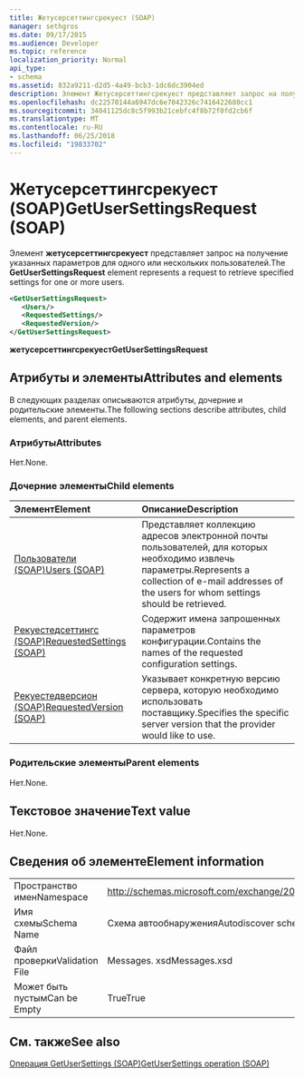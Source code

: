 ```yaml
---
title: Жетусерсеттингсрекуест (SOAP)
manager: sethgros
ms.date: 09/17/2015
ms.audience: Developer
ms.topic: reference
localization_priority: Normal
api_type:
- schema
ms.assetid: 832a9211-d2d5-4a49-bcb3-1dc6dc3904ed
description: Элемент Жетусерсеттингсрекуест представляет запрос на получение указанных параметров для одного или нескольких пользователей.
ms.openlocfilehash: dc22570144a6947dc6e7042326c7416422680cc1
ms.sourcegitcommit: 34041125dc8c5f993b21cebfc4f8b72f0fd2cb6f
ms.translationtype: MT
ms.contentlocale: ru-RU
ms.lasthandoff: 06/25/2018
ms.locfileid: "19833702"
---
```

# <a name="getusersettingsrequest-soap"></a><span data-ttu-id="ce0f6-103">Жетусерсеттингсрекуест (SOAP)</span><span class="sxs-lookup"><span data-stu-id="ce0f6-103">GetUserSettingsRequest (SOAP)</span></span>

<span data-ttu-id="ce0f6-104">Элемент **жетусерсеттингсрекуест** представляет запрос на получение указанных параметров для одного или нескольких пользователей.</span><span class="sxs-lookup"><span data-stu-id="ce0f6-104">The **GetUserSettingsRequest** element represents a request to retrieve specified settings for one or more users.</span></span> 
  
```XML
<GetUserSettingsRequest>
   <Users/>
   <RequestedSettings/>
   <RequestedVersion/>
</GetUserSettingsRequest>
```

 <span data-ttu-id="ce0f6-105">**жетусерсеттингсрекуест**</span><span class="sxs-lookup"><span data-stu-id="ce0f6-105">**GetUserSettingsRequest**</span></span>
## <a name="attributes-and-elements"></a><span data-ttu-id="ce0f6-106">Атрибуты и элементы</span><span class="sxs-lookup"><span data-stu-id="ce0f6-106">Attributes and elements</span></span>

<span data-ttu-id="ce0f6-107">В следующих разделах описываются атрибуты, дочерние и родительские элементы.</span><span class="sxs-lookup"><span data-stu-id="ce0f6-107">The following sections describe attributes, child elements, and parent elements.</span></span>
  
### <a name="attributes"></a><span data-ttu-id="ce0f6-108">Атрибуты</span><span class="sxs-lookup"><span data-stu-id="ce0f6-108">Attributes</span></span>

<span data-ttu-id="ce0f6-109">Нет.</span><span class="sxs-lookup"><span data-stu-id="ce0f6-109">None.</span></span>
  
### <a name="child-elements"></a><span data-ttu-id="ce0f6-110">Дочерние элементы</span><span class="sxs-lookup"><span data-stu-id="ce0f6-110">Child elements</span></span>

|<span data-ttu-id="ce0f6-111">**Элемент**</span><span class="sxs-lookup"><span data-stu-id="ce0f6-111">**Element**</span></span>|<span data-ttu-id="ce0f6-112">**Описание**</span><span class="sxs-lookup"><span data-stu-id="ce0f6-112">**Description**</span></span>|
|:-----|:-----|
|[<span data-ttu-id="ce0f6-113">Пользователи (SOAP)</span><span class="sxs-lookup"><span data-stu-id="ce0f6-113">Users (SOAP)</span></span>](users-soap.md) <br/> |<span data-ttu-id="ce0f6-114">Представляет коллекцию адресов электронной почты пользователей, для которых необходимо извлечь параметры.</span><span class="sxs-lookup"><span data-stu-id="ce0f6-114">Represents a collection of e-mail addresses of the users for whom settings should be retrieved.</span></span>  <br/> |
|[<span data-ttu-id="ce0f6-115">Рекуестедсеттингс (SOAP)</span><span class="sxs-lookup"><span data-stu-id="ce0f6-115">RequestedSettings (SOAP)</span></span>](requestedsettings-soap.md) <br/> |<span data-ttu-id="ce0f6-116">Содержит имена запрошенных параметров конфигурации.</span><span class="sxs-lookup"><span data-stu-id="ce0f6-116">Contains the names of the requested configuration settings.</span></span>  <br/> |
|[<span data-ttu-id="ce0f6-117">Рекуестедверсион (SOAP)</span><span class="sxs-lookup"><span data-stu-id="ce0f6-117">RequestedVersion (SOAP)</span></span>](requestedversion-soap.md) <br/> |<span data-ttu-id="ce0f6-118">Указывает конкретную версию сервера, которую необходимо использовать поставщику.</span><span class="sxs-lookup"><span data-stu-id="ce0f6-118">Specifies the specific server version that the provider would like to use.</span></span>  <br/> |
   
### <a name="parent-elements"></a><span data-ttu-id="ce0f6-119">Родительские элементы</span><span class="sxs-lookup"><span data-stu-id="ce0f6-119">Parent elements</span></span>

<span data-ttu-id="ce0f6-120">Нет.</span><span class="sxs-lookup"><span data-stu-id="ce0f6-120">None.</span></span>
  
## <a name="text-value"></a><span data-ttu-id="ce0f6-121">Текстовое значение</span><span class="sxs-lookup"><span data-stu-id="ce0f6-121">Text value</span></span>

<span data-ttu-id="ce0f6-122">Нет.</span><span class="sxs-lookup"><span data-stu-id="ce0f6-122">None.</span></span>
  
## <a name="element-information"></a><span data-ttu-id="ce0f6-123">Сведения об элементе</span><span class="sxs-lookup"><span data-stu-id="ce0f6-123">Element information</span></span>

|||
|:-----|:-----|
|<span data-ttu-id="ce0f6-124">Пространство имен</span><span class="sxs-lookup"><span data-stu-id="ce0f6-124">Namespace</span></span>  <br/> |http://schemas.microsoft.com/exchange/2010/Autodiscover  <br/> |
|<span data-ttu-id="ce0f6-125">Имя схемы</span><span class="sxs-lookup"><span data-stu-id="ce0f6-125">Schema Name</span></span>  <br/> |<span data-ttu-id="ce0f6-126">Схема автообнаружения</span><span class="sxs-lookup"><span data-stu-id="ce0f6-126">Autodiscover schema</span></span>  <br/> |
|<span data-ttu-id="ce0f6-127">Файл проверки</span><span class="sxs-lookup"><span data-stu-id="ce0f6-127">Validation File</span></span>  <br/> |<span data-ttu-id="ce0f6-128">Messages. xsd</span><span class="sxs-lookup"><span data-stu-id="ce0f6-128">Messages.xsd</span></span>  <br/> |
|<span data-ttu-id="ce0f6-129">Может быть пустым</span><span class="sxs-lookup"><span data-stu-id="ce0f6-129">Can be Empty</span></span>  <br/> |<span data-ttu-id="ce0f6-130">True</span><span class="sxs-lookup"><span data-stu-id="ce0f6-130">True</span></span>  <br/> |
   
## <a name="see-also"></a><span data-ttu-id="ce0f6-131">См. также</span><span class="sxs-lookup"><span data-stu-id="ce0f6-131">See also</span></span>



[<span data-ttu-id="ce0f6-132">Операция GetUserSettings (SOAP)</span><span class="sxs-lookup"><span data-stu-id="ce0f6-132">GetUserSettings operation (SOAP)</span></span>](getusersettings-operation-soap.md)

